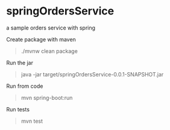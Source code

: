 # springOrdersService
a sample orders service with spring

Create package with maven
> ./mvnw clean package


Run the jar 
> java -jar target/springOrdersService-0.0.1-SNAPSHOT.jar


Run from code
> mvn spring-boot:run


Run tests
> mvn test